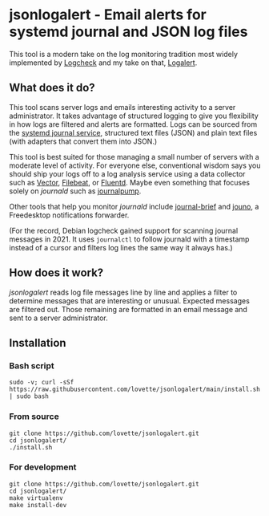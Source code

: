 # jsonlogalert - Email alerts for systemd journal and JSON log files

This tool is a modern take on the log monitoring tradition most widely implemented by [Logcheck](https://packages.debian.org/unstable/logcheck) and my take on that,
[Logalert](https://github.com/lovette/logalert).


## What does it do?

This tool scans server logs and emails interesting activity to a server administrator.
It takes advantage of structured logging to give you flexibility in how logs are filtered and alerts are formatted.
Logs can be sourced from the [systemd journal service](https://www.freedesktop.org/software/systemd/man/latest/systemd-journald.service.html), structured text files (JSON) and plain text files (with adapters that convert them into JSON.)

This tool is best suited for those managing a small number of servers with a moderate level of activity.
For everyone else, conventional wisdom says you should ship your logs off to a log analysis service using
a data collector such as [Vector](https://vector.dev/), [Filebeat](https://www.elastic.co/beats/filebeat),
or [Fluentd](https://docs.fluentd.org/). Maybe even something that focuses solely on *journald*
such as [journalpump](https://github.com/Aiven-Open/journalpump).

Other tools that help you monitor *journald* include [journal-brief](https://github.com/twaugh/journal-brief)
and [jouno](https://github.com/digitaltrails/jouno), a Freedesktop notifications forwarder.

(For the record, Debian logcheck gained support for scanning journal messages in 2021. It uses `journalctl` to follow journald with a timestamp instead of a cursor and filters log lines the same way it always has.)


## How does it work?

*jsonlogalert* reads log file messages line by line and applies a filter to determine messages that are interesting or unusual.
Expected messages are filtered out. Those remaining are formatted in an email message and sent to a server administrator.


## Installation

### Bash script

	sudo -v; curl -sSf https://raw.githubusercontent.com/lovette/jsonlogalert/main/install.sh | sudo bash

### From source

	git clone https://github.com/lovette/jsonlogalert.git
	cd jsonlogalert/
	./install.sh

### For development

	git clone https://github.com/lovette/jsonlogalert.git
	cd jsonlogalert/
	make virtualenv
	make install-dev

